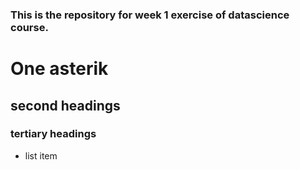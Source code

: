 ### This is the repository for week 1 exercise of datascience course.

# One asterik
## second headings
### tertiary headings

* list item
